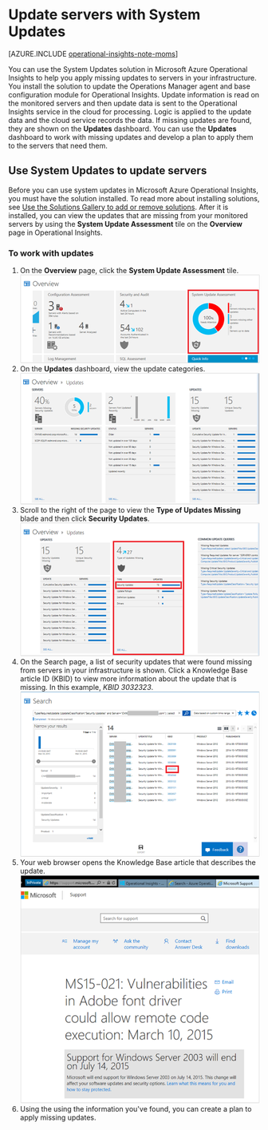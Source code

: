 <properties
   pageTitle="Update servers with System Updates"
   description="Learn how you can use the System Updates solution in Microsoft Azure Operational Insights to help you apply missing updates to servers in your infrastructure"
   services="operational-insights"
   documentationCenter=""
   authors="bandersmsft"
   manager="jwhit"
   editor="tysonn" />
<tags
   ms.service="operational-insights"
   ms.devlang="na"
   ms.topic="article"
   ms.tgt_pltfrm="na"
   ms.workload="na"
   ms.date="05/12/2015"
   ms.author="banders" />

# Update servers with System Updates

[AZURE.INCLUDE [operational-insights-note-moms](../includes/operational-insights-note-moms.md)]

You can use the System Updates solution in Microsoft Azure Operational Insights to help you apply missing updates to servers in your infrastructure. You install the solution to update the Operations Manager agent and base configuration module for Operational Insights. Update information is read on the monitored servers and then update data is sent to the Operational Insights service in the cloud for processing. Logic is applied to the update data and the cloud service records the data. If missing updates are found, they are shown on the **Updates** dashboard. You can use the **Updates** dashboard to work with missing updates and develop a plan to apply them to the servers that need them.

## Use System Updates to update servers

Before you can use system updates in Microsoft Azure Operational Insights, you must have the solution installed. To read more about installing solutions, see [Use the Solutions Gallery to add or remove solutions](operational-insights-add-solution.md). After it is installed, you can view the updates that are missing from your monitored servers by using the **System Update Assessment** tile on the **Overview** page in Operational Insights.

### To work with updates

1. On the **Overview** page, click the **System Update Assessment** tile.
![image of the Overview page](./media/operational-insights-updates/updates01.png)
2. On the **Updates** dashboard, view the update categories.
![image of the Updates page](./media/operational-insights-updates/updates02.png)
3. Scroll to the right of the page to view the **Type of Updates Missing** blade and then click **Security Updates**.
![image of the Updates page](./media/operational-insights-updates/updates03.png)
4. On the Search page, a list of security updates that were found missing from servers in your infrastructure is shown. Click a Knowledge Base article ID (KBID)  to view more information about the update that is missing. In this example, *KBID 3032323*.
![image of the Updates page](./media/operational-insights-updates/updates04.png)
5. Your web browser opens the Knowledge Base article that describes the update.
![image of the Updates page](./media/operational-insights-updates/updates05.png)
6. Using the using the information you've found, you can create a plan to apply missing updates.
